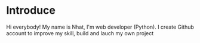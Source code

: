 # Introduce
Hi everybody! My name is Nhat, I'm web developer (Python). I create Github account to improve my skill, build and lauch my own project

<!---
ngquocnhat9317/ngquocnhat9317 is a ✨ special ✨ repository because its `README.md` (this file) appears on your GitHub profile.
You can click the Preview link to take a look at your changes.
--->
